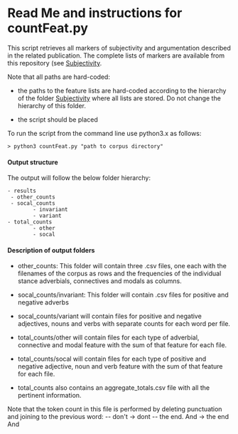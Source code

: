# Read Me and instructions for countFeat.py


This script retrieves all markers of subjectivity and argumentation described in the related publication. The complete lists of markers are available from this repository (see [Subjectivity](compinion/Subjectivity). 

Note that all paths are hard-coded:

* the paths to the feature lists are hard-coded according to the hierarchy of the folder [Subjectivity](compinion/Subjectivity) where all lists are stored. Do not change the hierarchy of this folder. 

* the script should be placed


To run the script from the command line use python3.x as follows:

``` 
> python3 countFeat.py "path to corpus directory"
```

#### Output structure

The output will follow the below folder hierarchy:

	- results
 	 - other_counts
  	 - socal_counts
    		- invariant
    		- variant
  	- total_counts
    		- other
    		- socal

#### Description of output folders

* other_counts: This folder will contain three .csv files, one each with the filenames of the corpus as rows and the frequencies of the individual stance adverbials, connectives and modals as columns. 

* socal_counts/invariant: This folder will contain .csv files for positive and negative adverbs 

* socal_counts/variant will contain files for positive and negative adjectives, nouns and verbs with separate counts for each word per file.

* total_counts/other will contain files for each type of adverbial, connective and modal feature with the sum of that feature for each file. 

* total_counts/socal will contain files for each type of positive and negative adjective, noun and verb feature with the sum of that feature for each file. 

* total_counts also contains an aggregate_totals.csv file with all the pertinent information. 

Note that the token count in this file is performed by deleting punctuation and joining to the previous word:
-- don't -> dont
-- the end. And -> the end And

